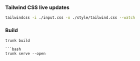 ### Tailwind CSS live updates

```bash
tailwindcss -i ./input.css -o ./style/tailwind.css --watch
```

### Build
```build
trunk build

```bash
trunk serve --open
```
